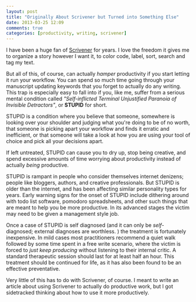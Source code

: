 ```yaml
---
layout: post
title: "Originally About Scrivener but Turned into Something Else"
date: 2013-03-25 12:09
comments: true
categories: [productivity, writing, scrivener] 
---
```


I have been a huge fan of [Scrivener] for years. I love the freedom it gives me to organize a story however I want it, to color code, label, sort, search and tag my text.

But all of this, of course, can actually *hamper* productivity if you start letting it run your workflow. You can spend so much time going through your manuscript updating keywords that you forget to actually do any writing. This trap is especially easy to fall into if you, like me, suffer from a serious mental condition called *"Self-inflicted Terminal Unjustified Paranoia of Invisible Detractors"*, or **STUPID** for short.

STUPID is a condition where you believe that someone, somewhere is looking over your shoulder and judging what you're doing to be of no worth, that someone is picking apart your workflow and finds it erratic and inefficient, or that someone will take a look at how you are using  your tool of choice and pick all your decisions apart. 

If left untreated, STUPID can cause you to dry up, stop being creative, and spend excessive amounts of time worrying about productivity instead of actually *being* productive.

STUPID is rampant in people who consider themselves internet denizens; people like bloggers, authors, and creative professionals. But STUPID is older than the internet, and has been affecting similar personality types for years. Early warning signs for the onset of STUPID include dithering around with todo list software, pomodoro spreadsheets, and other such things that are meant to help you be more productive. In its advanced stages the victim may need to be given a management style job. 

Once a case of STUPID is self diagnosed (and it can only be *self*-diagnosed; external diagnoses are worthless. ) the treatment is fortunately inexpensive. In mild cases most practitioners recommend a quiet walk followed by some time spent in a free write scenario, where the victim is forced to *just keep producing* without listening to their internal critic. A standard therapeutic session should last for at least half an hour. This treatment should be continued for life, as it has also been found to be an effective preventative. 

Very little of this has to do with Scrivener, of course. I meant to write an article about using Scrivener to actually do productive work, but I got sidetracked thinking about how to use it more productively. 

[Scrivener]: http://www.literatureandlatte.com/scrivener.php
